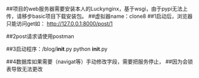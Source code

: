 ##项目的web服务器需要安装本人的Luckynginx，基于wsgi，由于pypi无法上传，请移步basic项目下载安装包。
##虚拟器name：clone8
##1启动后，浏览器只能访问get如：
http://127.0.0.1:8000/post/1

##2post请求请使用postman

##3启动程序：/blog/__init__.py     python __init__.py

##4数据库如果需要（navigat等）手动修改字段，需要把服务停止，
##因为会锁表导致无法更改



##